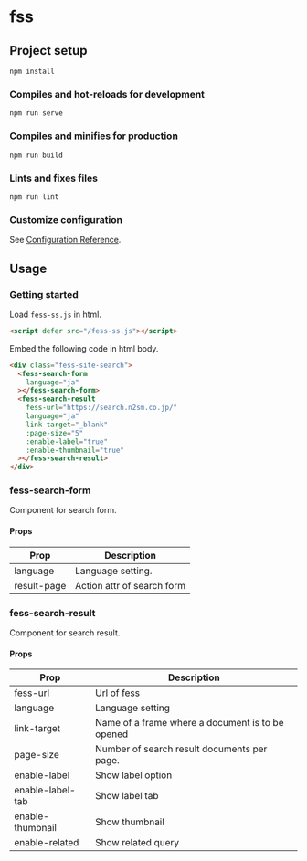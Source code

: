 # fss

## Project setup
```
npm install
```

### Compiles and hot-reloads for development
```
npm run serve
```

### Compiles and minifies for production
```
npm run build
```

### Lints and fixes files
```
npm run lint
```

### Customize configuration
See [Configuration Reference](https://cli.vuejs.org/config/).

## Usage

### Getting started

Load `fess-ss.js` in html.

```html
<script defer src="/fess-ss.js"></script>
```

Embed the following code in html body.

```html
<div class="fess-site-search">
  <fess-search-form
    language="ja"
  ></fess-search-form>
  <fess-search-result
    fess-url="https://search.n2sm.co.jp/"
    language="ja"
    link-target="_blank"
    :page-size="5"
    :enable-label="true"
    :enable-thumbnail="true"
  ></fess-search-result>
</div>
```

### fess-search-form

Component for search form.

#### Props

|  Prop        |  Description  |
| ---- | ---- |
|  language    | Language setting.   |
|  result-page  | Action attr of search form  |


### fess-search-result

Component for search result.

#### Props

|  Prop        |  Description  |
| ---- | ---- |
|  fess-url  | Url of fess  |
|  language  | Language setting |
|  link-target |  Name of a frame where a document is to be opened  |
|  page-size |  Number of search result documents per page.  |
|  enable-label | Show label option   |
|  enable-label-tab | Show label tab   |
|  enable-thumbnail | Show thumbnail   |
|  enable-related | Show related query   |

